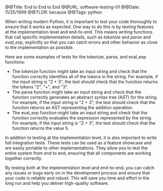 @@Title: End to End to End
@@URL: software-testing-01
@@Date: 11/25/1999
@@TLDR: because
@@Tags: python

When writing modern Python, it is important to test your code thoroughly to ensure that it works as expected. One way to do this is by testing features at the implementation level and end-to-end. This means writing functions that call specific implementation details, such as *tokenize* and *parse* and *eval_exp*, explicitly so that you can catch errors and other behavior as close to the implementation as possible.

Here are some examples of tests for the tokenize, parse, and eval_exp functions:

- The tokenize function might take an input string and check that the function correctly identifies all of the tokens in the string. For example, if the input string is "2 + 3", the test should check that the function returns the tokens "2", "+", and "3".
- The parse function might take an input string and check that the function correctly generates an abstract syntax tree (AST) for the string. For example, if the input string is "2 + 3", the test should check that the function returns an AST representing the addition operation.
- The eval_exp function might take an input string and check that the function correctly evaluates the expression represented by the string. For example, if the input string is "2 + 3", the test should check that the function returns the value 5.

In addition to testing at the implementation level, it is also important to write full integration tests. These tests can be used as a feature showcase and are easily portable to other implementations. They allow you to test the entire system from end to end, ensuring that all components are working together correctly.

By testing both at the implementation level and end-to-end, you can catch any issues or bugs early on in the development process and ensure that your code is reliable and robust. This will save you time and effort in the long run and help you deliver high-quality software.
